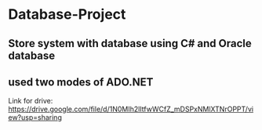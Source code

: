 # Database-Project
## Store system with database using C# and Oracle database 
## used two modes of ADO.NET

Link for drive: https://drive.google.com/file/d/1N0MIh2lItfwWCfZ_mDSPxNMlXTNrOPPT/view?usp=sharing

